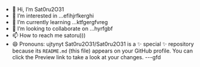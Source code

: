 - 👋 Hi, I’m Sat0ru2O31
- 👀 I’m interested in ...efihjrfkerghi
- 🌱 I’m currently learning ...ktfgergfvreg
- 💞️ I’m looking to collaborate on ...hyrfgbf
- 📫 How to reach me satoru)))
- 😄 Pronouns: ujtynyt
Sat0ru2O31/Sat0ru2O31 is a ✨ special ✨ repository because its `README.md` (this file) appears on your GitHub profile.
You can click the Preview link to take a look at your changes.
---gfd
